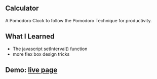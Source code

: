 ## Calculator
A Pomodoro Clock to follow the Pomodoro Technique for productivity.

## What I Learned
* The javascript setInterval() function
* more flex box design tricks

## Demo: [live page](https://shantorian.github.io/Pomodoro/)
